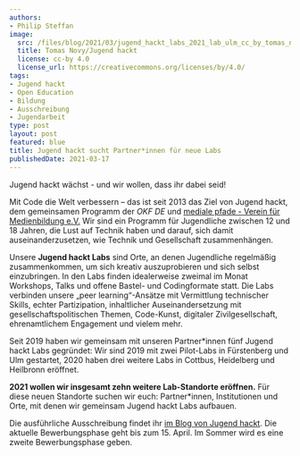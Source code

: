 ```yaml
---
authors:
- Philip Steffan
image:
  src: /files/blog/2021/03/jugend_hackt_labs_2021_lab_ulm_cc_by_tomas_novy.jpg
  title: Tomas Novy/Jugend hackt
  license: cc-by 4.0
  license_url: https://creativecommons.org/licenses/by/4.0/
tags:
- Jugend hackt
- Open Education
- Bildung
- Ausschreibung
- Jugendarbeit
type: post
layout: post
featured: blue
title: Jugend hackt sucht Partner*innen für neue Labs
publishedDate: 2021-03-17
---
```


Jugend hackt wächst - und wir wollen, dass ihr dabei seid!

Mit Code die Welt verbessern – das ist seit 2013 das Ziel von Jugend hackt, dem gemeinsamen Programm der *OKF DE* und [mediale pfade - Verein für Medienbildung e.V.](https://medialepfade.org/) Wir sind ein Programm für Jugendliche zwischen 12 und 18 Jahren, die Lust auf Technik haben und darauf, sich damit auseinanderzusetzen, wie Technik und Gesellschaft zusammenhängen.

Unsere **Jugend hackt Labs** sind Orte, an denen Jugendliche regelmäßig zusammenkommen, um sich kreativ auszuprobieren und sich selbst einzubringen. In den Labs finden idealerweise zweimal im Monat Workshops, Talks und offene Bastel- und Codingformate statt. Die Labs verbinden unsere „peer learning“-Ansätze mit Vermittlung technischer Skills, echter Partizipation, inhaltlicher Auseinandersetzung mit gesellschaftspolitischen Themen, Code-Kunst, digitaler Zivilgesellschaft, ehrenamtlichem Engagement und vielem mehr.

Seit 2019 haben wir gemeinsam mit unseren Partner\*innen fünf Jugend hackt Labs gegründet: Wir sind 2019 mit zwei Pilot-Labs in Fürstenberg und Ulm gestartet, 2020 haben drei weitere Labs in Cottbus, Heidelberg und Heilbronn eröffnet.

**2021 wollen wir insgesamt zehn weitere Lab-Standorte eröffnen.** Für diese neuen Standorte suchen wir euch: Partner\*innen, Institutionen und Orte, mit denen wir gemeinsam Jugend hackt Labs aufbauen.

Die ausführliche Ausschreibung findet ihr [im Blog von Jugend hackt](https://jugendhackt.org/blog/jugend-hackt-labs-ausschreibung-2021/). Die aktuelle Bewerbungsphase geht bis zum 15. April. Im Sommer wird es eine zweite Bewerbungsphase geben.